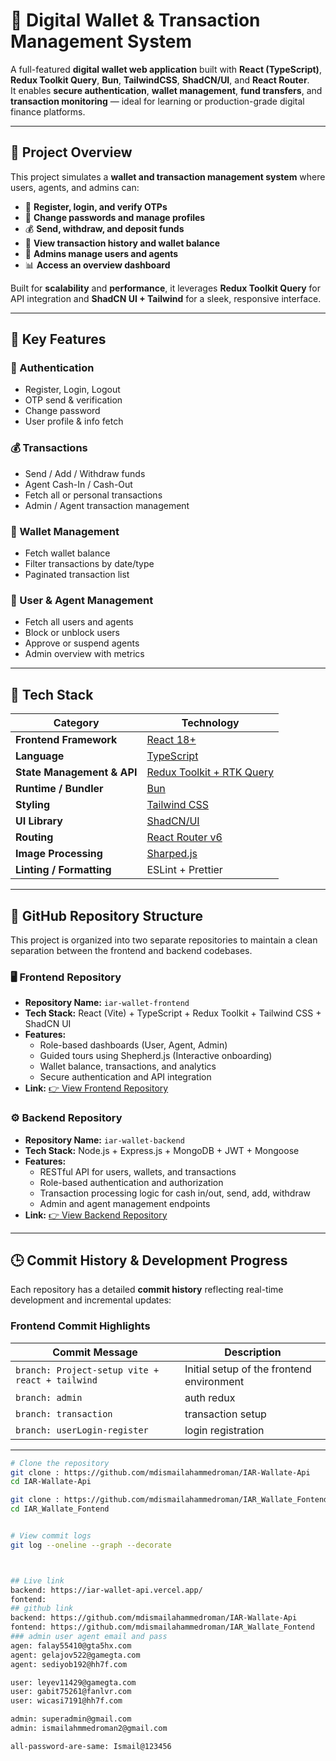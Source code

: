 # 💸 Digital Wallet & Transaction Management System

A full-featured **digital wallet web application** built with **React (TypeScript)**, **Redux Toolkit Query**, **Bun**, **TailwindCSS**, **ShadCN/UI**, and **React Router**.  
It enables **secure authentication**, **wallet management**, **fund transfers**, and **transaction monitoring** — ideal for learning or production-grade digital finance platforms.

---

## 🚀 Project Overview

This project simulates a **wallet and transaction management system** where users, agents, and admins can:

- 👤 **Register, login, and verify OTPs**
- 🔐 **Change passwords and manage profiles**
- 💰 **Send, withdraw, and deposit funds**
- 🧾 **View transaction history and wallet balance**
- 🧍 **Admins manage users and agents**
- 📊 **Access an overview dashboard**

Built for **scalability** and **performance**, it leverages **Redux Toolkit Query** for API integration and **ShadCN UI + Tailwind** for a sleek, responsive interface.

---

## 🧠 Key Features

### 🔐 Authentication
- Register, Login, Logout  
- OTP send & verification  
- Change password  
- User profile & info fetch  

### 💰 Transactions
- Send / Add / Withdraw funds  
- Agent Cash-In / Cash-Out  
- Fetch all or personal transactions  
- Admin / Agent transaction management  

### 💼 Wallet Management
- Fetch wallet balance  
- Filter transactions by date/type  
- Paginated transaction list  

### 🧍 User & Agent Management
- Fetch all users and agents  
- Block or unblock users  
- Approve or suspend agents  
- Admin overview with metrics  

---

## 🧱 Tech Stack

| Category | Technology |
|-----------|-------------|
| **Frontend Framework** | [React 18+](https://react.dev/) |
| **Language** | [TypeScript](https://www.typescriptlang.org/) |
| **State Management & API** | [Redux Toolkit + RTK Query](https://redux-toolkit.js.org/) |
| **Runtime / Bundler** | [Bun](https://bun.sh/) |
| **Styling** | [Tailwind CSS](https://tailwindcss.com/) |
| **UI Library** | [ShadCN/UI](https://ui.shadcn.com/) |
| **Routing** | [React Router v6](https://reactrouter.com/) |
| **Image Processing** | [Sharped.js](https://github.com/lovell/sharp) |
| **Linting / Formatting** | ESLint + Prettier |

---

## 📁 GitHub Repository Structure

This project is organized into two separate repositories to maintain a clean separation between the frontend and backend codebases.

### 🖥️ Frontend Repository
- **Repository Name:** `iar-wallet-frontend`
- **Tech Stack:** React (Vite) + TypeScript + Redux Toolkit + Tailwind CSS + ShadCN UI
- **Features:**
  - Role-based dashboards (User, Agent, Admin)
  - Guided tours using Shepherd.js (Interactive onboarding)
  - Wallet balance, transactions, and analytics
  - Secure authentication and API integration
- **Link:** [👉 View Frontend Repository](https://github.com/your-username/iar-wallet-frontend)

### ⚙️ Backend Repository
- **Repository Name:** `iar-wallet-backend`
- **Tech Stack:** Node.js + Express.js + MongoDB + JWT + Mongoose
- **Features:**
  - RESTful API for users, wallets, and transactions
  - Role-based authentication and authorization
  - Transaction processing logic for cash in/out, send, add, withdraw
  - Admin and agent management endpoints
- **Link:** [👉 View Backend Repository](https://github.com/your-username/iar-wallet-backend)

---

## 🕒 Commit History & Development Progress

Each repository has a detailed **commit history** reflecting real-time development and incremental updates:

### Frontend Commit Highlights
| Commit Message | Description |
|----------------|-------------|
| `branch: Project-setup vite + react + tailwind` | Initial setup of the frontend environment |
| `branch: admin` | auth redux|
| `branch: transaction` | transaction setup|
| `branch: userLogin-register` | login registration  |
---



```bash
# Clone the repository
git clone : https://github.com/mdismailahammedroman/IAR-Wallate-Api
cd IAR-Wallate-Api

git clone : https://github.com/mdismailahammedroman/IAR_Wallate_Fontend
cd IAR_Wallate_Fontend


# View commit logs
git log --oneline --graph --decorate



## Live link
backend: https://iar-wallet-api.vercel.app/
fontend:
## github link
backend: https://github.com/mdismailahammedroman/IAR-Wallate-Api
fontend: https://github.com/mdismailahammedroman/IAR_Wallate_Fontend
### admin user agent email and pass
agen: falay55410@gta5hx.com
agent: gelajov522@gamegta.com
agent: sediyob192@hh7f.com

user: leyev11429@gamegta.com
user: gabit75261@fanlvr.com
user: wicasi7191@hh7f.com

admin: superadmin@gmail.com
admin: ismailahmmedroman2@gmail.com

all-password-are-same: Ismail@123456
